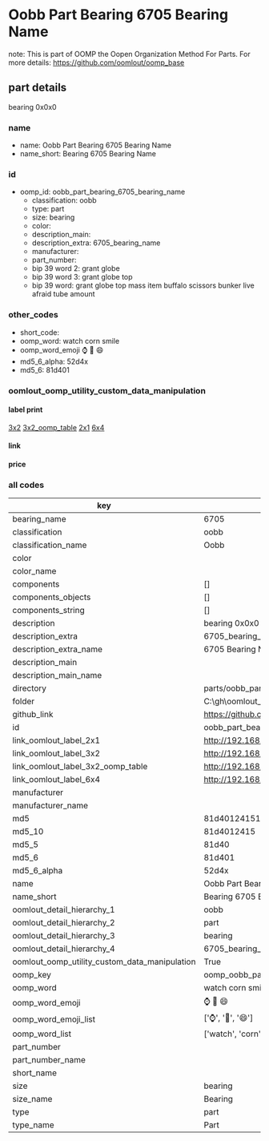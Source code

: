 # Oobb Part Bearing 6705 Bearing Name  

note: This is part of OOMP the Oopen Organization Method For Parts. For more details: https://github.com/oomlout/oomp_base

##  part details
  



bearing 0x0x0



### name
* name: Oobb Part Bearing 6705 Bearing Name
* name_short: Bearing 6705 Bearing Name
### id
* oomp_id: oobb_part_bearing_6705_bearing_name
  * classification: oobb
  * type: part
  * size: bearing
  * color: 
  * description_main: 
  * description_extra: 6705_bearing_name
  * manufacturer: 
  * part_number: 
  * bip 39 word 2: grant globe
  * bip 39 word 3: grant globe top
  * bip 39 word: grant globe top mass item buffalo scissors bunker live afraid tube amount

### other_codes
* short_code: 
* oomp_word: watch corn smile
* oomp_word_emoji :watch: :corn: :smile:
* md5_6_alpha: 52d4x
* md5_6: 81d401






### oomlout_oomp_utility_custom_data_manipulation
#### label print
[3x2](http://192.168.1.245:1112/?label=oomp%2052d4x)
[3x2_oomp_table](http://192.168.1.108:1112/?label=oomp%2052d4x)
[2x1](http://192.168.1.242:1112/?label=oomp%2052d4x)
[6x4](http://192.168.1.55:1112/?label=oomp%2052d4x)    

#### link

                              

#### price







### all codes 
| key | value |  
| --- | --- |  
| bearing_name | 6705 |  
| classification | oobb |  
| classification_name | Oobb |  
| color |  |  
| color_name |  |  
| components | [] |  
| components_objects | [] |  
| components_string | [] |  
| description | bearing 0x0x0 |  
| description_extra | 6705_bearing_name |  
| description_extra_name | 6705 Bearing Name |  
| description_main |  |  
| description_main_name |  |  
| directory | parts/oobb_part_bearing_6705_bearing_name |  
| folder | C:\gh\oomlout_oobb_version_4_generated_parts\parts\oobb_part_bearing_6705_bearing_name |  
| github_link | https://github.com/oomlout/oomlout_oomp_part_src/tree/main/parts/oobb_part_bearing_6705_bearing_name |  
| id | oobb_part_bearing_6705_bearing_name |  
| link_oomlout_label_2x1 | http://192.168.1.242:1112/?label=oomp%2052d4x |  
| link_oomlout_label_3x2 | http://192.168.1.245:1112/?label=oomp%2052d4x |  
| link_oomlout_label_3x2_oomp_table | http://192.168.1.108:1112/?label=oomp%2052d4x |  
| link_oomlout_label_6x4 | http://192.168.1.55:1112/?label=oomp%2052d4x |  
| manufacturer |  |  
| manufacturer_name |  |  
| md5 | 81d40124151e782076bb6889c9d8d32d |  
| md5_10 | 81d4012415 |  
| md5_5 | 81d40 |  
| md5_6 | 81d401 |  
| md5_6_alpha | 52d4x |  
| name | Oobb Part Bearing 6705 Bearing Name |  
| name_short | Bearing 6705 Bearing Name |  
| oomlout_detail_hierarchy_1 | oobb |  
| oomlout_detail_hierarchy_2 | part |  
| oomlout_detail_hierarchy_3 | bearing |  
| oomlout_detail_hierarchy_4 | 6705_bearing_name |  
| oomlout_oomp_utility_custom_data_manipulation | True |  
| oomp_key | oomp_oobb_part_bearing_6705_bearing_name |  
| oomp_word | watch corn smile |  
| oomp_word_emoji | :watch: :corn: :smile: |  
| oomp_word_emoji_list | [':watch:', ':corn:', ':smile:'] |  
| oomp_word_list | ['watch', 'corn', 'smile'] |  
| part_number |  |  
| part_number_name |  |  
| short_name |  |  
| size | bearing |  
| size_name | Bearing |  
| type | part |  
| type_name | Part |  
